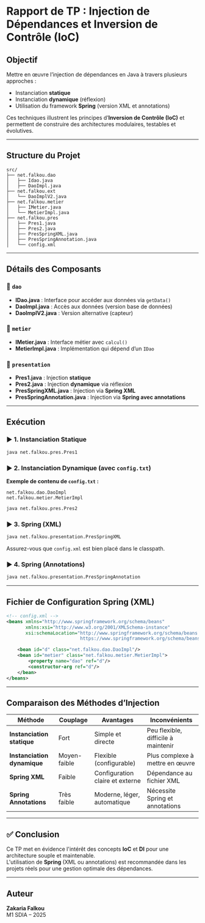 # Rapport de TP : Injection de Dépendances et Inversion de Contrôle (IoC)

##  Objectif

Mettre en œuvre l’injection de dépendances en Java à travers plusieurs approches :  
- Instanciation **statique**
- Instanciation **dynamique** (réflexion)
- Utilisation du framework **Spring** (version XML et annotations)

Ces techniques illustrent les principes d’**Inversion de Contrôle (IoC)** et permettent de construire des architectures modulaires, testables et évolutives.

---

##  Structure du Projet

```
src/
├── net.falkou.dao
│   ├── Idao.java
│   ├── DaoImpl.java
├── net.falkou.ext
│   └── DaoImplV2.java
├── net.falkou.metier
│   ├── IMetier.java
│   └── MetierImpl.java
├── net.falkou.pres
│   ├── Pres1.java
│   ├── Pres2.java
│   ├── PresSpringXML.java
│   ├── PresSpringAnnotation.java
│   └── config.xml
```

---

##  Détails des Composants

### 📁 `dao`

- **IDao.java** : Interface pour accéder aux données via `getData()`
- **DaoImpl.java** : Accès aux données (version base de données)
- **DaoImplV2.java** : Version alternative (capteur)

### 📁 `metier`

- **IMetier.java** : Interface métier avec `calcul()`
- **MetierImpl.java** : Implémentation qui dépend d’un `IDao`

### 📁 `presentation`

- **Pres1.java** : Injection **statique**
- **Pres2.java** : Injection **dynamique** via réflexion
- **PresSpringXML.java** : Injection via **Spring XML**
- **PresSpringAnnotation.java** : Injection via **Spring avec annotations**

---

##  Exécution

### ▶️ 1. Instanciation Statique

```bash
java net.falkou.pres.Pres1
```

### ▶️ 2. Instanciation Dynamique (avec `config.txt`)

**Exemple de contenu de `config.txt` :**
```
net.falkou.dao.DaoImpl
net.falkou.metier.MetierImpl
```


```bash
java net.falkou.pres.Pres2
```

### ▶️ 3. Spring (XML)

```bash
java net.falkou.presentation.PresSpringXML
```

Assurez-vous que `config.xml` est bien placé dans le classpath.

### ▶️ 4. Spring (Annotations)

```bash
java net.falkou.presentation.PresSpringAnnotation
```

---

##  Fichier de Configuration Spring (XML)

```xml
<!-- config.xml -->
<beans xmlns="http://www.springframework.org/schema/beans"
       xmlns:xsi="http://www.w3.org/2001/XMLSchema-instance"
       xsi:schemaLocation="http://www.springframework.org/schema/beans
                           https://www.springframework.org/schema/beans/spring-beans.xsd">

    <bean id="d" class="net.falkou.dao.DaoImpl"/>
    <bean id="metier" class="net.falkou.metier.MetierImpl">
        <property name="dao" ref="d"/>
        <constructor-arg ref="d"/>
    </bean>
</beans>
```

---

##  Comparaison des Méthodes d’Injection

| Méthode                  | Couplage      | Avantages                        | Inconvénients                  |
|--------------------------|---------------|----------------------------------|--------------------------------|
| **Instanciation statique**    | Fort          | Simple et directe                | Peu flexible, difficile à maintenir |
| **Instanciation dynamique**   | Moyen-faible  | Flexible (configurable)          | Plus complexe à mettre en œuvre |
| **Spring XML**                | Faible        | Configuration claire et externe  | Dépendance au fichier XML       |
| **Spring Annotations**        | Très faible   | Moderne, léger, automatique      | Nécessite Spring et annotations |

---

## ✅ Conclusion

Ce TP met en évidence l'intérêt des concepts **IoC** et **DI** pour une architecture souple et maintenable.  
L'utilisation de **Spring** (XML ou annotations) est recommandée dans les projets réels pour une gestion optimale des dépendances.

---

## Auteur


**Zakaria Falkou**  
M1 SDIA – 2025  
